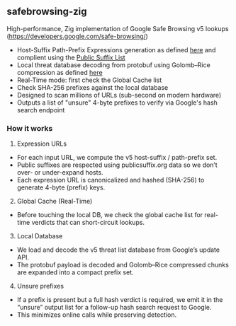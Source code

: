 ## safebrowsing-zig

High-performance, Zig implementation of Google Safe Browsing v5 lookups (https://developers.google.com/safe-browsing/)

* Host-Suffix Path-Prefix Expressions generation as defined [here](https://developers.google.com/safe-browsing/reference/URLs.and.Hashing#host-suffix-path-prefix-expressions) and complient using the [Public Suffix List](https://publicsuffix.org/)
* Local threat database decoding from protobuf using Golomb–Rice compression as defined [here](https://developers.google.com/safe-browsing/reference/Local.Database)
* Real-Time mode: first check the Global Cache list
* Check SHA-256 prefixes against the local database
* Designed to scan millions of URLs (sub-second on modern hardware)
* Outputs a list of "unsure" 4-byte prefixes to verify via Google's hash search endpoint

### How it works

1. Expression URLs

* For each input URL, we compute the v5 host-suffix / path-prefix set.
* Public suffixes are respected using publicsuffix.org data so we don’t over- or under-expand hosts.
* Each expression URL is canonicalized and hashed (SHA-256) to generate 4-byte (prefix) keys.

2. Global Cache (Real-Time)

* Before touching the local DB, we check the global cache list for real-time verdicts that can short-circuit lookups.

3. Local Database

* We load and decode the v5 threat list database from Google’s update API.
* The protobuf payload is decoded and Golomb–Rice compressed chunks are expanded into a compact prefix set.

4. Unsure prefixes

* If a prefix is present but a full hash verdict is required, we emit it in the “unsure” output list for a follow-up hash search request to Google.
* This minimizes online calls while preserving detection.
